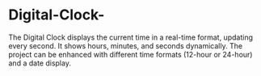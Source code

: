 # Digital-Clock-
The Digital Clock displays the current time in a real-time format, updating every second. It shows hours, minutes, and seconds dynamically. The project can be enhanced with different time formats (12-hour or 24-hour) and a date display.
